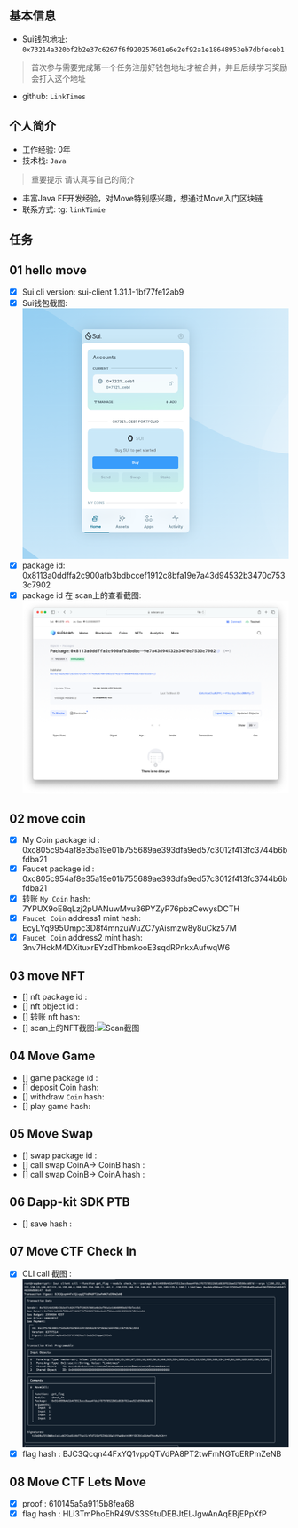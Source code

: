 ## 基本信息
- Sui钱包地址: `0x73214a320bf2b2e37c6267f6f920257601e6e2ef92a1e18648953eb7dbfeceb1`
> 首次参与需要完成第一个任务注册好钱包地址才被合并，并且后续学习奖励会打入这个地址
- github: `LinkTimes`

## 个人简介
- 工作经验: 0年
- 技术栈: `Java`
> 重要提示 请认真写自己的简介
- 丰富Java EE开发经验，对Move特别感兴趣，想通过Move入门区块链
- 联系方式: tg: `linkTimie` 

## 任务

##   01 hello move   
- [x] Sui cli version:  sui-client 1.31.1-1bf77fe12ab9
- [x] Sui钱包截图: ![Sui钱包截图](./images/wallet-scan.png)
- [x] package id: 0x8113a0ddffa2c900afb3bdbccef1912c8bfa19e7a43d94532b3470c7533c7902
- [x] package id 在 scan上的查看截图:![Scan截图](./images/hello-package.png)

##   02 move coin
- [x] My Coin package id :  0xc805c954af8e35a19e01b755689ae393dfa9ed57c3012f413fc3744b6bfdba21
- [x] Faucet package id : 0xc805c954af8e35a19e01b755689ae393dfa9ed57c3012f413fc3744b6bfdba21
- [x] 转账 `My Coin` hash: 7YPUX9oE8qLzj2pUANuwMvu36PYZyP76pbzCewysDCTH
- [x] `Faucet Coin` address1 mint hash: EcyLYq995Umpc3D8f4mnzuWuZC7yAismzw8y8uCkz57M
- [x] `Faucet Coin` address2 mint hash: 3nv7HckM4DXituxrEYzdThbmkooE3sqdRPnkxAufwqW6

##   03 move NFT
- [] nft package id :
- [] nft object id : 
- [] 转账 nft  hash:
- [] scan上的NFT截图:![Scan截图](./images/你的图片地址)

##   04 Move Game
- [] game package id :
- [] deposit Coin hash:
- [] withdraw `Coin` hash:
- [] play game hash:

##   05 Move Swap
- [] swap package id :
- [] call swap CoinA-> CoinB  hash :
- [] call swap CoinB-> CoinA  hash :

##   06 Dapp-kit SDK PTB
- [] save hash :

##   07 Move CTF Check In
- [x] CLI call 截图 : ![截图](./images/ctf-command.png)
- [x] flag hash : BJC3Qcqn44FxYQ1vppQTVdPA8PT2twFmNGToERPmZeNB

##   08 Move CTF Lets Move
- [x] proof :  610145a5a9115b8fea68
- [x] flag hash : HLi3TmPhoEhR49VS3S9tuDEBJtELJgwAnAqEBjEPpXfP
